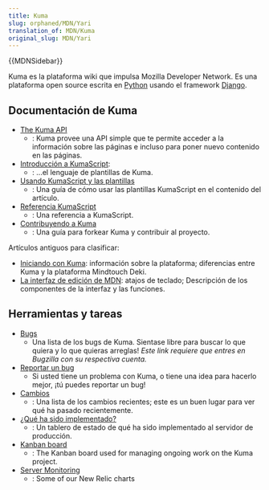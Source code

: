 ```yaml
---
title: Kuma
slug: orphaned/MDN/Yari
translation_of: MDN/Kuma
original_slug: MDN/Yari
---
```


{{MDNSidebar}}

Kuma es la plataforma wiki que impulsa Mozilla Developer Network. Es una plataforma open source escrita en [Python](http://www.python.org/ "http://www.python.org/") usando el framework [Django](https://www.djangoproject.com/).

## Documentación de Kuma

- [The Kuma API](/es/docs/Project:MDN/Kuma/API)
  - : Kuma provee una API simple que te permite acceder a la información sobre las páginas e incluso para poner nuevo contenido en las páginas.
- [Introducción a KumaScript](/es/docs/Project:Introduction_to_KumaScript):
  - : ...el lenguaje de plantillas de Kuma.
- [Usando KumaScript y las plantillas](/es/docs/Project:MDN/Kuma/KumaScript_guide)
  - : Una guía de cómo usar las plantillas KumaScript en el contenido del artículo.
- [Referencia KumaScript](/es/docs/Project:MDN/Kuma/KumaScript_reference)
  - : Una referencia a KumaScript.
- [Contribuyendo a Kuma](/es/docs/Project:MDN/Kuma/Contributing)
  - : Una guía para forkear Kuma y contribuir al proyecto.

Artículos antiguos para clasificar:

- [Iniciando con Kuma](/es/docs/Project:Getting_started_with_Kuma): información sobre la plataforma; diferencias entre Kuma y la plataforma Mindtouch Deki.
- [La interfaz de edición de MDN](/es/docs/Project:MDC_editor_guide): atajos de teclado; Descripción de los componentes de la interfaz y las funciones.

## Herramientas y tareas

- [Bugs](https://bugzilla.mozilla.org/buglist.cgi?cmdtype=dorem&remaction=run&namedcmd=mdn-backlog&sharer_id=416309&list_id=6206936 "https://bugzilla.mozilla.org/buglist.cgi?cmdtype=dorem&remaction=run&namedcmd=mdn-backlog&sharer_id=416309&list_id=6206936")
  - Una lista de los bugs de Kuma. Sientase libre para buscar lo que quiera y lo que quieras arreglas! _Este link requiere que entres en Bugzilla con su respectiva cuenta._
- [Reportar un bug](https://bugzilla.mozilla.org/enter_bug.cgi?product=Mozilla%20Developer%20Network)
  - Si usted tiene un problema con Kuma, o tiene una idea para hacerlo mejor, ¡tú puedes reportar un bug!
- [Cambios](/es/docs/Project:MDN/Kuma/Changelog)
  - : Una lista de los cambios recientes; este es un buen lugar para ver qué ha pasado recientemente.
- [¿Qué ha sido implementado?](http://mzl.la/mdn_whats_deployed)
  - : Un tablero de estado de qué ha sido implementado al servidor de producción.
- [Kanban board](https://mdn.kanbanery.com/projects/32137/board/?key=0383ba5f05e165e0eb19d8476654fe9775ce2ca7)
  - : The Kanban board used for managing ongoing work on the Kuma project.
- [Server Monitoring](/es/docs/Project:MDN/ServerCharts)
  - : Some of our New Relic charts
